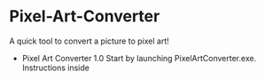 # Pixel-Art-Converter

A quick tool to convert a picture to pixel art!

- Pixel Art Converter 1.0 
  Start by launching PixelArtConverter.exe. Instructions inside
